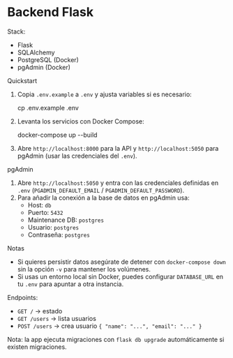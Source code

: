 # Backend Flask

Stack:
- Flask
- SQLAlchemy
- PostgreSQL (Docker)
- pgAdmin (Docker)

Quickstart

1. Copia `.env.example` a `.env` y ajusta variables si es necesario:

   cp .env.example .env

2. Levanta los servicios con Docker Compose:

   docker-compose up --build

3. Abre `http://localhost:8000` para la API y `http://localhost:5050` para pgAdmin (usar las credenciales del `.env`).

pgAdmin

1. Abre `http://localhost:5050` y entra con las credenciales definidas en `.env` (`PGADMIN_DEFAULT_EMAIL` / `PGADMIN_DEFAULT_PASSWORD`).
2. Para añadir la conexión a la base de datos en pgAdmin usa:
   - Host: `db`
   - Puerto: `5432`
   - Maintenance DB: `postgres`
   - Usuario: `postgres`
   - Contraseña: `postgres`

Notas

- Si quieres persistir datos asegúrate de detener con `docker-compose down` sin la opción `-v` para mantener los volúmenes.
- Si usas un entorno local sin Docker, puedes configurar `DATABASE_URL` en tu `.env` para apuntar a otra instancia.

Endpoints:
- `GET /` → estado
- `GET /users` → lista usuarios
- `POST /users` → crea usuario `{ "name": "...", "email": "..." }`

Nota: la app ejecuta migraciones con `flask db upgrade` automáticamente si existen migraciones.
